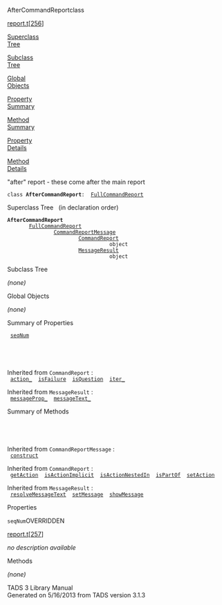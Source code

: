 ---
---
<span class="title">AfterCommandReport</span><span class="type">class</span>

[report.t](../file/report.t.html)\[[256](../source/report.t.html#256)\]

[Superclass  
Tree](#_SuperClassTree_)

[Subclass  
Tree](#_SubClassTree_)

[Global  
Objects](#_ObjectSummary_)

[Property  
Summary](#_PropSummary_)

[Method  
Summary](#_MethodSummary_)

[Property  
Details](#_Properties_)

[Method  
Details](#_Methods_)

<div class="fdesc">

"after" report - these come after the main report

`class `**`AfterCommandReport`**` :   `[`FullCommandReport`](../object/FullCommandReport.html)

</div>

<span id="_SuperClassTree_"></span>

<div class="mjhd">

<span class="hdln">Superclass Tree</span>   (in declaration order)

</div>

**`AfterCommandReport`**  
`         `[`FullCommandReport`](../object/FullCommandReport.html)  
`                 `[`CommandReportMessage`](../object/CommandReportMessage.html)  
`                         `[`CommandReport`](../object/CommandReport.html)  
`                                 object`  
`                         `[`MessageResult`](../object/MessageResult.html)  
`                                 object`  
<span id="_SubClassTree_"></span>

<div class="mjhd">

<span class="hdln">Subclass Tree</span>  

</div>

*(none)* <span id="_ObjectSummary_"></span>

<div class="mjhd">

<span class="hdln">Global Objects</span>  

</div>

*(none)* <span id="_PropSummary_"></span>

<div class="mjhd">

<span class="hdln">Summary of Properties</span>  

</div>

` `[`seqNum`](#seqNum)`  `

` `

` `

Inherited from `CommandReport` :  
` `[`action_`](../object/CommandReport.html#action_)`  `[`isFailure`](../object/CommandReport.html#isFailure)`  `[`isQuestion`](../object/CommandReport.html#isQuestion)`  `[`iter_`](../object/CommandReport.html#iter_)`  `

Inherited from `MessageResult` :  
` `[`messageProp_`](../object/MessageResult.html#messageProp_)`  `[`messageText_`](../object/MessageResult.html#messageText_)`  `

<span id="_MethodSummary_"></span>

<div class="mjhd">

<span class="hdln">Summary of Methods</span>  

</div>

` `

` `

Inherited from `CommandReportMessage` :  
` `[`construct`](../object/CommandReportMessage.html#construct)`  `

Inherited from `CommandReport` :  
` `[`getAction`](../object/CommandReport.html#getAction)`  `[`isActionImplicit`](../object/CommandReport.html#isActionImplicit)`  `[`isActionNestedIn`](../object/CommandReport.html#isActionNestedIn)`  `[`isPartOf`](../object/CommandReport.html#isPartOf)`  `[`setAction`](../object/CommandReport.html#setAction)`  `

Inherited from `MessageResult` :  
` `[`resolveMessageText`](../object/MessageResult.html#resolveMessageText)`  `[`setMessage`](../object/MessageResult.html#setMessage)`  `[`showMessage`](../object/MessageResult.html#showMessage)`  `

<span id="_Properties_"></span>

<div class="mjhd">

<span class="hdln">Properties</span>  

</div>

<span id="seqNum"></span>

`seqNum`<span class="rem">OVERRIDDEN</span>

[report.t](../file/report.t.html)\[[257](../source/report.t.html#257)\]

<div class="desc">

*no description available*

</div>

<span id="_Methods_"></span>

<div class="mjhd">

<span class="hdln">Methods</span>  

</div>

*(none)*

<div class="ftr">

TADS 3 Library Manual  
Generated on 5/16/2013 from TADS version 3.1.3

</div>
